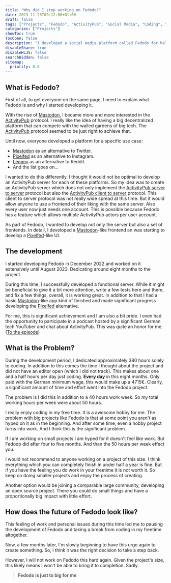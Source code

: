 ```yaml
---
title: "Why did I stop working on Fedodo?"
date: 2023-11-25T09:12:00+01:00
draft: false
tags: ["Projects", "Fedodo", "ActivityPub", "Social Media", "Coding", "Open Source", "Overwork"]
categories: ["Projects"]
showToc: true
TocOpen: false
description: "I developed a social media platform called Fedodo for half a year. But why did I pause / stop the development after this time?"
disableShare: true
disableHLJS: false
searchHidden: false
sitemap:
  priority: 0.8
---
```


## What is Fedodo?

First of all, to get everyone on the same page, I need to explain what Fedodo is and why I started developing it.  
  
With the rise of [Mastodon](https://joinmastodon.org/), I became more and more interested in the [ActivityPub](https://www.w3.org/TR/activitypub/) protocol. I really like the idea of having a big decentralized platform that can compete with the walled gardens of big tech. The [ActivityPub](https://www.w3.org/TR/activitypub/) protocol seemed to be just right to achieve that.  
  
Until now, everyone developed a platform for a specific use case:  
  
- [Mastodon](https://joinmastodon.org/) as an alternative to Twitter.
- [Pixelfed](https://pixelfed.org/) as an alternative to Instagram.
- [Lemmy](https://join-lemmy.org/) as an alternative to Reddit.
- And the list goes on...
  
I wanted to do this differently. I thought it would not be optimal to develop an ActivityPub server for each of these platforms. So my idea was to create an ActivityPub server which does not only implement the [ActivityPub server to server](https://www.w3.org/TR/activitypub/#server-to-server-interactions) protocol but also the [ActivityPub client to server](https://www.w3.org/TR/activitypub/#client-to-server-interactions) protocol. This client to server protocol was not really wide spread at this time. But it would allow anyone to use a frontend of their liking with the same server. Also every user now just needs one account. This is possible because Fedodo has a feature which allows multiple ActivityPub actors per user account.  
  
As part of Fedodo, I wanted to develop not only the server but also a set of frontends. In detail, I developed a [Mastodon](https://joinmastodon.org/)-like frontend an was starting to develop a [Pixelfed](https://pixelfed.org/)-like UI.

## The development

I started developing Fedodo in December 2022 and worked on it extensively until August 2023. Dedicating around eight months to the project.  
  
During this time, I successfully developed a functional server. While it might be beneficial to give it a bit more attention, write a few tests here and there, and fix a few things, overall, it is working great. In addition to that I had a basic [Mastodon](https://joinmastodon.org/)-like app kind of finished and made significant progress developing the [Pixelfed](https://pixelfed.org/) alternative.  
  
For me, this is significant achievement and I am also a bit pride. I even had the opportunity to participate in a podcast hosted by a significant German tech YouTuber and chat about ActivityPub. This was quite an honor for me. ([To the episode](https://www.youtube.com/watch?v=yP4yN1vyn5s))

## What is the Problem?

During the development period, I dedicated approximately 380 hours solely to coding. In addition to this comes the time I thought about the project and did not have an editor open (which I did not track). This makes about one and a half hours per day just coding. **Every day** in this eight months. Only paid with the German minimum wage, this would make up a 4715€. Clearly, a significant amount of time and effort went into the Fedodo project.  
  
The problem is I did this in addition to a 40 hours work week. So my total working hours per week were about 50 hours.  
  
I really enjoy coding in my free time. It is a awesome hobby for me. The problem with big projects like Fedodo is that at some point you aren't as hyped on it as in the beginning. And after some time, even a hobby project turns into work. And I think this is the significant problem.  
  
If I am working on small projects I am hyped for it doesn't feel like work. But Fedodo did after four to five months. And than the 50 hours per week effect you.  
  
I would not recommend to anyone working on a project of this size. I think everything which you can completely finish in under half a year is fine. But if you have the feeling you do work in your freetime it is not worth it. So keep on doing smaller projects and enjoy the process of creating.  

Another option would be joining a comparable large community, developing an open source project. There you could do small things and have a proportionally big impact with little effort.

## How does the future of Fedodo look like?

This feeling of work and personal issues during this time led me to pausing the development of Fedodo and taking a break from coding in my freetime altogether.  
  
Now, a few months later, I'm slowly beginning to have this urge again to create something. So, I think it was the right decision to take a step back.  
  
However, I will not work on Fedodo this hard again. Given the project's size, this likely means I won't be able to bring it to completion. Sadly.  

> **Fedodo is just to big for me**
